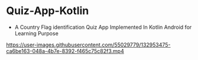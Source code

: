 # Quiz-App-Kotlin

* A Country Flag identification Quiz App Implemented In Kotlin Android for Learning Purpose 


https://user-images.githubusercontent.com/55029779/132953475-ca6be163-048a-4b7e-8392-f465c75c82f3.mp4
